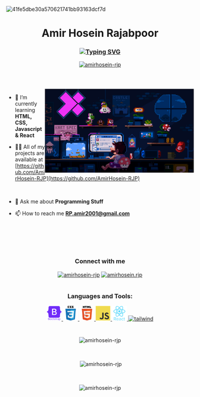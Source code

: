 ![41fe5dbe30a570621741bb93163dcf7d](https://github.com/user-attachments/assets/c0cbee28-be75-427a-a425-1d69f09b7fd2)

<h1 align="center">Amir Hosein Rajabpoor</h1>
<h3 align="center"><a href="https://git.io/typing-svg"><img src="https://readme-typing-svg.demolab.com?font=Fira+Code&size=30&pause=1000&color=D611F7&width=435&lines=Junior+Front-End+Developer" alt="Typing SVG" /></a></h3>

<p align="center"> <a href="https://github.com/ryo-ma/github-profile-trophy"><img src="https://github-profile-trophy.vercel.app/?username=amirhosein-rjp" alt="amirhosein-rjp" /></a> </p>

#

<br>
<img src="coding.gif" alt="coding" align="right" width="400px">

- 🌱 I’m currently learning **HTML, CSS, Javascript & React**


- 👨‍💻 All of my projects are available at [https://github.com/AmirHosein-RJP](https://github.com/AmirHosein-RJP)

<br>

- 💬 Ask me about **Programming Stuff**


- 📫 How to reach me **RP.amir2001@gmail.com**

<br><br><br>

#

<h3 align="center">Connect with me</h3>
<p align="center">
<a href="https://www.linkedin.com/in/amirhosein-rjp" target="blank"><img align="center" src="https://raw.githubusercontent.com/rahuldkjain/github-profile-readme-generator/master/src/images/icons/Social/linked-in-alt.svg" alt="amirhosein-rjp" height="30" width="40" /></a>
<a href="https://www.instagram.com/amirhosein.rjp?igsh=ZWdmZjA5d21icWVq" target="blank"><img align="center" src="https://raw.githubusercontent.com/rahuldkjain/github-profile-readme-generator/master/src/images/icons/Social/instagram.svg" alt="amirhosein.rjp" height="30" width="40" /></a>
</p>

#

<h3 align="center">Languages and Tools:</h3>
<p align="center"> <a href="https://getbootstrap.com" target="_blank" rel="noreferrer"> <img src="https://raw.githubusercontent.com/devicons/devicon/master/icons/bootstrap/bootstrap-plain-wordmark.svg" alt="bootstrap" width="40" height="40"/> </a> <a href="https://www.w3schools.com/css/" target="_blank" rel="noreferrer"> <img src="https://raw.githubusercontent.com/devicons/devicon/master/icons/css3/css3-original-wordmark.svg" alt="css3" width="40" height="40"/> </a> <a href="https://www.w3.org/html/" target="_blank" rel="noreferrer"> <img src="https://raw.githubusercontent.com/devicons/devicon/master/icons/html5/html5-original-wordmark.svg" alt="html5" width="40" height="40"/> </a> <a href="https://developer.mozilla.org/en-US/docs/Web/JavaScript" target="_blank" rel="noreferrer"> <img src="https://raw.githubusercontent.com/devicons/devicon/master/icons/javascript/javascript-original.svg" alt="javascript" width="40" height="40"/> </a> <a href="https://reactjs.org/" target="_blank" rel="noreferrer"> <img src="https://raw.githubusercontent.com/devicons/devicon/master/icons/react/react-original-wordmark.svg" alt="react" width="40" height="40"/> </a> <a href="https://tailwindcss.com/" target="_blank" rel="noreferrer"> <img src="https://www.vectorlogo.zone/logos/tailwindcss/tailwindcss-icon.svg" alt="tailwind" width="40" height="40"/> </a> </p>

#


<p align="center"><img align="center" src="https://github-readme-streak-stats.herokuapp.com/?user=amirhosein-rjp&" alt="amirhosein-rjp" /></p>

<br>

<p align="center">&nbsp;<img align="center" src="https://github-readme-stats.vercel.app/api?username=amirhosein-rjp&show_icons=true&locale=en" alt="amirhosein-rjp" /></p>

<br>

<p align="center"><img align="center" src="https://github-readme-stats.vercel.app/api/top-langs?username=amirhosein-rjp&show_icons=true&locale=en&layout=compact" alt="amirhosein-rjp" /></p>
